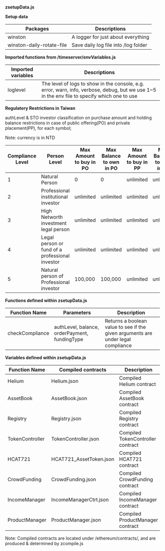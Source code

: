 **zsetupData.js**

**Setup data**

| Packages                  | Descriptions                         |
|---------------------------|--------------------------------------|
| winston                   | A logger for just about everything   |
| winston-daily-rotate-file | Save daily log file into /log folder |

**Imported functions from /timeserver/envVariables.js**

| Imported variables | Descriptions                                                                                                                                  |
|--------------------|-----------------------------------------------------------------------------------------------------------------------------------------------|
| loglevel           | The level of logs to show in the console, e.g. error, warn, info, verbose, debug, but we use 1\~5 in the env file to specify which one to use |

**Regulatory Restrictions in Taiwan**

authLevel & STO investor classification on purchase amount and holding balance
restrictions in case of public offering(PO) and private placement(PP), for each
symbol;

Note: currency is in NTD

| Compliance Level | Person Level                                    | Max Amount to buy in PO | Max Balance to own in PO | Max Amount to buy in PP | Max Balance to own in PP |
|------------------|-------------------------------------------------|-------------------------|--------------------------|-------------------------|--------------------------|
| 1                | Natural Person                                  | 0                       | 0                        | unlimited               | unlimited                |
| 2                | Professional institutional investor             | unlimited               | unlimited                | unlimited               | unlimited                |
| 3                | High Networth investment legal person           | unlimited               | unlimited                | unlimited               | unlimited                |
| 4                | Legal person or fund of a professional investor | unlimited               | unlimited                | unlimited               | unlimited                |
| 5                | Natural person of Professional investor         | 100,000                 | 100,000                  | unlimited               | unlimited                |

**Functions defined within zsetupData.js**

| Function Name   | Parameters                                    | Description                                                                      |
|-----------------|-----------------------------------------------|----------------------------------------------------------------------------------|
| checkCompliance | authLevel, balance, orderPayment, fundingType | Returns a boolean value to see if the given arguments are under legal compliance |

**Variables defined within zsetupData.js**

| Function Name   | Compiled contracts      | Description                       |
|-----------------|-------------------------|-----------------------------------|
| Helium          | Helium.json             | Compiled Helium contract          |
| AssetBook       | AssetBook.json          | Compiled AssetBook contract       |
| Registry        | Registry.json           | Compiled Registry contract        |
| TokenController | TokenController.json    | Compiled TokenController contract |
| HCAT721         | HCAT721_AssetToken.json | Compiled HCAT721 contract         |
| CrowdFunding    | CrowdFunding.json       | Compiled CrowdFunding contract    |
| IncomeManager   | IncomeManagerCtrt.json  | Compiled IncomeManager contract   |
| ProductManager  | ProductManager.json     | Compiled ProductManager contract  |

Note: Compiled contracts are located under /ethereum/contracts/, and are
produced & determined by zcompile.js
